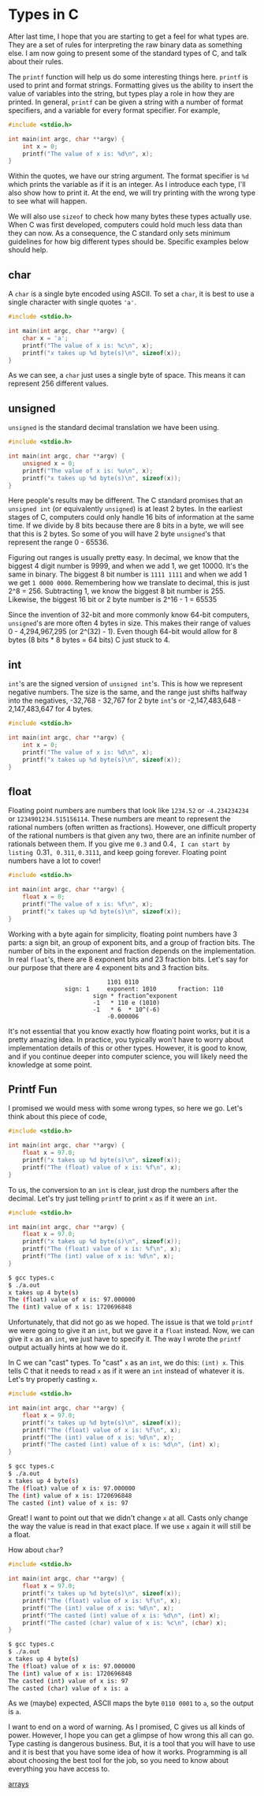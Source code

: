 # Types in C

After last time, I hope that you are starting to get a feel for what types are.
They are a set of rules for interpreting the raw binary data as something else.
I am now going to present some of the standard types of C, and talk about their
rules.

The `printf` function will help us do some interesting things here. `printf` is
used to print and format strings. Formatting gives us the ability to insert the
value of variables into the string, but types play a role in how they are
printed. In general, `printf` can be given a string with a number of format
specifiers, and a variable for every format specifier. For example,

```c
#include <stdio.h>

int main(int argc, char **argv) {
    int x = 0;
    printf("The value of x is: %d\n", x);
}
```

Within the quotes, we have our string argument. The format specifier is `%d`
which prints the variable as if it is an integer. As I introduce each type, I'll
also show how to print it. At the end, we will try printing with the wrong type
to see what will happen.

We will also use `sizeof` to check how many bytes these types actually use.
When C was first developed, computers could hold much less data than they can
now. As a consequence, the C standard only sets minimum guidelines for how big
different types should be. Specific examples below should help.

## char

A `char` is a single byte encoded using ASCII. To set a `char`, it is best to
use a single character with single quotes `'a'`.

```c
#include <stdio.h>

int main(int argc, char **argv) {
    char x = 'a';
    printf("The value of x is: %c\n", x);
    printf("x takes up %d byte(s)\n", sizeof(x));
}
```

As we can see, a `char` just uses a single byte of space.  This means it can
represent 256 different values.

## unsigned

`unsigned` is the standard decimal translation we have been using.

```c
#include <stdio.h>

int main(int argc, char **argv) {
    unsigned x = 0;
    printf("The value of x is: %u\n", x);
    printf("x takes up %d byte(s)\n", sizeof(x));
}
```

Here people's results may be different. The C standard promises that an
`unsigned int` (or equivalently `unsigned`) is at least 2 bytes. In the earliest
stages of C, computers could only handle 16 bits of information at the same
time. If we divide by 8 bits because there are 8 bits in a byte, we will see
that this is 2 bytes. So some of you will have 2 byte `unsigned`'s that
represent the range 0 - 65536.

Figuring out ranges is usually pretty easy. In decimal, we know that the biggest
4 digit number is 9999, and when we add 1, we get 10000. It's the same in
binary. The biggest 8 bit number is `1111 1111` and when we add 1 we get `1 0000
0000`. Remembering how we translate to decimal, this is just 2^8 = 256.
Subtracting 1, we know the biggest 8 bit number is 255. Likewise, the biggest 16
bit or 2 byte number is 2^16 - 1 = 65535

Since the invention of 32-bit and more commonly know 64-bit computers,
`unsigned`'s are more often 4 bytes in size. This makes their range of values
0 - 4,294,967,295 (or 2^(32) - 1). Even though 64-bit would allow for 8 bytes
(8 bits * 8 bytes = 64 bits) C just stuck to 4.

## int

`int`'s are the signed version of `unsigned int`'s. This is how we represent
negative numbers. The size is the same, and the range just shifts halfway into
the negatives, -32,768 - 32,767 for 2 byte `int`'s or -2,147,483,648 -
2,147,483,647 for 4 bytes.

```c
#include <stdio.h>

int main(int argc, char **argv) {
    int x = 0;
    printf("The value of x is: %d\n", x);
    printf("x takes up %d byte(s)\n", sizeof(x));
}
```

## float

Floating point numbers are numbers that look like `1234.52` or `-4.234234234` or
`1234901234.515156114`. These numbers are meant to represent the rational
numbers (often written as fractions). However, one difficult property of the
rational numbers is that given any two, there are an infinite number of
rationals between them. If you give me `0.3` and 0.4`, I can start by listing
`0.31`, 0.311`, `0.3111`, and keep going forever. Floating point numbers have a
lot to cover!

```c
#include <stdio.h>

int main(int argc, char **argv) {
    float x = 0;
    printf("The value of x is: %f\n", x);
    printf("x takes up %d byte(s)\n", sizeof(x));
}
```

Working with a byte again for simplicity, floating point numbers have 3 parts: a
sign bit, an group of exponent bits, and a group of fraction bits. The number of
bits in the exponent and fraction depends on the implementation. In real
`float`'s, there are 8 exponent bits and 23 fraction bits. Let's say for our
purpose that there are 4 exponent bits and 3 fraction bits.

```
                            1101 0110
                sign: 1     exponent: 1010      fraction: 110
                        sign * fraction^exponent
                        -1   * 110 e (1010)
                        -1   * 6  * 10^(-6)
                            -0.000006
```

It's not essential that you know exactly how floating point works, but it is a
pretty amazing idea. In practice, you typically won't have to worry about
implementation details of this or other types. However, it is good to know, and
if you continue deeper into computer science, you will likely need the knowledge
at some point.

## Printf Fun

I promised we would mess with some wrong types, so here we go. Let's think about
this piece of code,

```c
#include <stdio.h>

int main(int argc, char **argv) {
    float x = 97.0;
    printf("x takes up %d byte(s)\n", sizeof(x));
    printf("The (float) value of x is: %f\n", x);
}
```

To us, the conversion to an `int` is clear, just drop the numbers after the
decimal. Let's try just telling `printf` to print `x` as if it were an `int`.

```c
#include <stdio.h>

int main(int argc, char **argv) {
    float x = 97.0;
    printf("x takes up %d byte(s)\n", sizeof(x));
    printf("The (float) value of x is: %f\n", x);
    printf("The (int) value of x is: %d\n", x);
}
```

```bash
$ gcc types.c
$ ./a.out
x takes up 4 byte(s)
The (float) value of x is: 97.000000
The (int) value of x is: 1720696848
```

Unfortunately, that did not go as we hoped. The issue is that we told `printf`
we were going to give it an `int`, but we gave it a `float` instead. Now, we can
give it `x` as an `int`, we just have to specify it. The way I wrote the
`printf` output actually hints at how we do it.

In C we can "cast" types. To "cast" `x` as an `int`, we do this: `(int) x`. This
tells C that it needs to read `x` as if it were an `int` instead of whatever it
is. Let's try properly casting `x`.

```c
#include <stdio.h>

int main(int argc, char **argv) {
    float x = 97.0;
    printf("x takes up %d byte(s)\n", sizeof(x));
    printf("The (float) value of x is: %f\n", x);
    printf("The (int) value of x is: %d\n", x);
    printf("The casted (int) value of x is: %d\n", (int) x);
}
```

```bash
$ gcc types.c
$ ./a.out
x takes up 4 byte(s)
The (float) value of x is: 97.000000
The (int) value of x is: 1720696848
The casted (int) value of x is: 97
```

Great! I want to point out that we didn't change `x` at all. Casts only change
the way the value is read in that exact place. If we use `x` again it will still
be a float.

How about `char`?

```c
#include <stdio.h>

int main(int argc, char **argv) {
    float x = 97.0;
    printf("x takes up %d byte(s)\n", sizeof(x));
    printf("The (float) value of x is: %f\n", x);
    printf("The (int) value of x is: %d\n", x);
    printf("The casted (int) value of x is: %d\n", (int) x);
    printf("The casted (char) value of x is: %c\n", (char) x);
}
```

```bash
$ gcc types.c
$ ./a.out
x takes up 4 byte(s)
The (float) value of x is: 97.000000
The (int) value of x is: 1720696848
The casted (int) value of x is: 97
The casted (char) value of x is: a
```

As we (maybe) expected, ASCII maps the byte `0110 0001` to `a`, so the output is
`a`.

I want to end on a word of warning. As I promised, C gives us all kinds of
power. However, I hope you can get a glimpse of how wrong this all can go. Type
casting is dangerous business. But, it is a tool that you will have to use and
it is best that you have some idea of how it works. Programming is all about
choosing the best tool for the job, so you need to know about everything you have
access to.

[arrays]()
